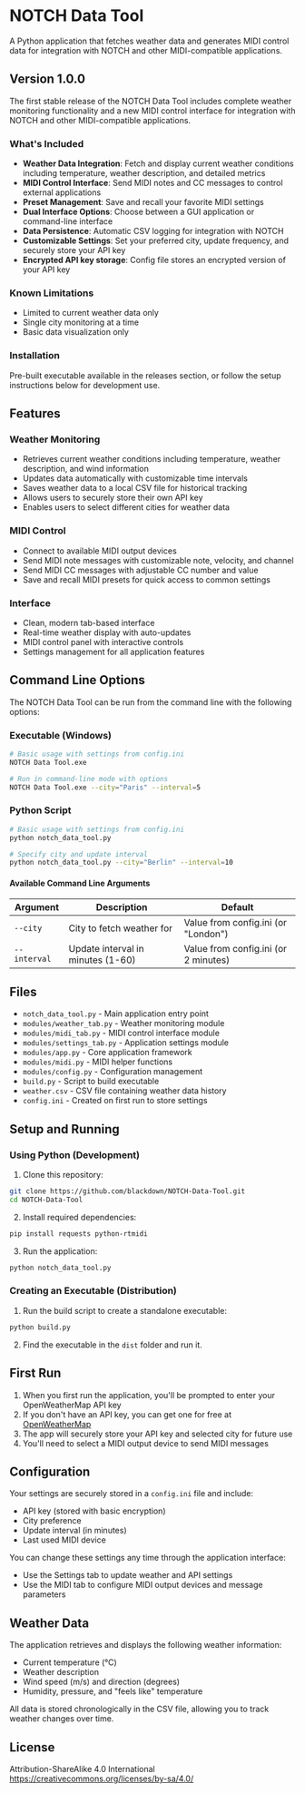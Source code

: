 # NOTCH Data Tool

A Python application that fetches weather data and generates MIDI control data for integration with NOTCH and other MIDI-compatible applications.

## Version 1.0.0

The first stable release of the NOTCH Data Tool includes complete weather monitoring functionality and a new MIDI control interface for integration with NOTCH and other MIDI-compatible applications.

### What's Included

- **Weather Data Integration**: Fetch and display current weather conditions including temperature, weather description, and detailed metrics
- **MIDI Control Interface**: Send MIDI notes and CC messages to control external applications
- **Preset Management**: Save and recall your favorite MIDI settings
- **Dual Interface Options**: Choose between a GUI application or command-line interface
- **Data Persistence**: Automatic CSV logging for integration with NOTCH
- **Customizable Settings**: Set your preferred city, update frequency, and securely store your API key
- **Encrypted API key storage**: Config file stores an encrypted version of your API key

### Known Limitations

- Limited to current weather data only
- Single city monitoring at a time
- Basic data visualization only

### Installation

Pre-built executable available in the releases section, or follow the setup instructions below for development use.

## Features

### Weather Monitoring
- Retrieves current weather conditions including temperature, weather description, and wind information
- Updates data automatically with customizable time intervals
- Saves weather data to a local CSV file for historical tracking
- Allows users to securely store their own API key
- Enables users to select different cities for weather data

### MIDI Control
- Connect to available MIDI output devices
- Send MIDI note messages with customizable note, velocity, and channel
- Send MIDI CC messages with adjustable CC number and value
- Save and recall MIDI presets for quick access to common settings

### Interface
- Clean, modern tab-based interface
- Real-time weather display with auto-updates
- MIDI control panel with interactive controls
- Settings management for all application features

## Command Line Options

The NOTCH Data Tool can be run from the command line with the following options:

### Executable (Windows)

```bash
# Basic usage with settings from config.ini
NOTCH Data Tool.exe

# Run in command-line mode with options
NOTCH Data Tool.exe --city="Paris" --interval=5
```

### Python Script

```bash
# Basic usage with settings from config.ini
python notch_data_tool.py

# Specify city and update interval
python notch_data_tool.py --city="Berlin" --interval=10
```

#### Available Command Line Arguments

| Argument | Description | Default |
|----------|-------------|---------|
| `--city` | City to fetch weather for | Value from config.ini (or "London") |
| `--interval` | Update interval in minutes (1-60) | Value from config.ini (or 2 minutes) |

## Files

- `notch_data_tool.py` - Main application entry point
- `modules/weather_tab.py` - Weather monitoring module
- `modules/midi_tab.py` - MIDI control interface module
- `modules/settings_tab.py` - Application settings module
- `modules/app.py` - Core application framework
- `modules/midi.py` - MIDI helper functions
- `modules/config.py` - Configuration management
- `build.py` - Script to build executable
- `weather.csv` - CSV file containing weather data history
- `config.ini` - Created on first run to store settings

## Setup and Running

### Using Python (Development)

1. Clone this repository:
```bash
git clone https://github.com/blackdown/NOTCH-Data-Tool.git
cd NOTCH-Data-Tool
```

2. Install required dependencies:
```bash
pip install requests python-rtmidi
```

3. Run the application:
```bash
python notch_data_tool.py
```

### Creating an Executable (Distribution)

1. Run the build script to create a standalone executable:
```bash
python build.py
```

2. Find the executable in the `dist` folder and run it.

## First Run

1. When you first run the application, you'll be prompted to enter your OpenWeatherMap API key
2. If you don't have an API key, you can get one for free at [OpenWeatherMap](https://openweathermap.org/api)
3. The app will securely store your API key and selected city for future use
4. You'll need to select a MIDI output device to send MIDI messages

## Configuration

Your settings are securely stored in a `config.ini` file and include:
- API key (stored with basic encryption)
- City preference
- Update interval (in minutes)
- Last used MIDI device

You can change these settings any time through the application interface:
- Use the Settings tab to update weather and API settings
- Use the MIDI tab to configure MIDI output devices and message parameters

## Weather Data

The application retrieves and displays the following weather information:
- Current temperature (°C)
- Weather description
- Wind speed (m/s) and direction (degrees)
- Humidity, pressure, and "feels like" temperature

All data is stored chronologically in the CSV file, allowing you to track weather changes over time.

## License

Attribution-ShareAlike 4.0 International
https://creativecommons.org/licenses/by-sa/4.0/
